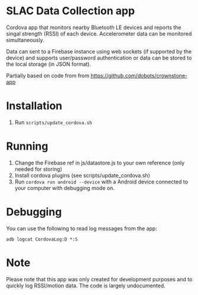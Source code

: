 # SLAC Data Collection app

Cordova app that monitors nearby Bluetooth LE devices and reports the singal strength (RSSI) of each device. Accelerometer data can be monitored simultaneously.

Data can sent to a Firebase instance using web sockets (if supported by the device) and supports user/password authentication or data can be stored to the local storage (in JSON format).

Partially based on code from from https://github.com/dobots/crownstone-app

# Installation

1. Run `scripts/update_cordova.sh`

# Running

1. Change the Firebase ref in js/datastore.js to your own reference (only needed for storing)
2. Install cordova plugins (see scripts/update_cordova.sh)
3. Run `cordova run android --device` with a Android device connected to your computer with debugging mode on.

# Debugging

You can use the following to read log messages from the app:

`adb logcat CordovaLog:D *:S`

# Note

Please note that this app was only created for development purposes and to quickly log RSSI/motion data. The code is largely undocumented.